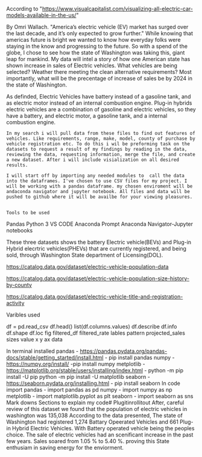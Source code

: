According to "https://www.visualcapitalist.com/visualizing-all-electric-car-models-available-in-the-us/"

By Omri Wallach. "America’s electric vehicle (EV) market has surged over the last decade, and it’s only expected to grow further." While knowing that americas future is bright we wanted to know how everyday folks were staying in the know and progressing to the future. So with a spend of the globe, I chose to see how the state of Washington was taking this, giant leap for mankind. My data will intel a story of how one American state has shown increase in sales of Electric vehicles. What vehicles are being selected? Weather there meeting the clean alternative requirements? Most importantly, what will be the precentage of increase of sales be by 2024 in the state of Washington.

 As definded, Electric Vehicles have battery instead of a gasoline tank, and as electric motor instead of an internal combustion engine.
Plug-in hybrids electric vehicles are a combination of gasoline and electric vehicles, so they have a battery, and electric motor, a  gasoline tank, and a internal combustion engine. 



    In my search i will pull data from these files to find out features of vehicles. Like requirements, range, make, model, county of purchase by vehicle registration etc. To do this i wil be preforming task on the datasets to request a result of my findings by reading in the data, reviewing the data, requesting information, merge the file, and create a new dataset. After i will include visialization on all desired results. 

    I will start off by importing any needed modules to  call the data into the dataframes. I've chosen to use CSV files for my project. I will be working with a pandas dataframe. my chosen enviroment will be andaconda navigator and jupyter notebook. All files and data will be pushed to github where it will be availbe for your viewing pleasures.


    Tools to be used
Pandas Python 3 VS CODE Anaconda Prompt Anaconda Navigator-Jupyter notebooks

These three datasets shows the battery Electric vehicle(BEVs) and Plug-in Hybrid elecrtric vehicles(PHEVs) that are currently registered, and being sold, through Washington State department of Licensing(DOL).

https://catalog.data.gov/dataset/electric-vehicle-population-data

https://catalog.data.gov/dataset/electric-vehicle-population-size-history-by-county

https://catalog.data.gov/dataset/electric-vehicle-title-and-registration-activity

Varibles used

df = pd.read_csv
df.head()
list(df.columns.values)
df.describe
df.info
df.shape
df.loc
fig
filtered_df
filtered_rate
lables
pattern
projected_sales
sizes
value
x
y
ax
data


In terminal installed pandas - https://pandas.pydata.org/pandas-docs/stable/getting_started/install.html - pip install pandas numpy - https://numpy.org/install/ -pip install numpy metplotlib - https://matplotlib.org/stable/users/installing/index.html - python -m pip install -U pip python -m pip install -U matplotlib seaborn - https://seaborn.pydata.org/installing.html - pip install seaborn In code import pandas - import pandas as pd numpy - import numpy as np metplotlib - import matplotlib.pyplot as plt seaborn - import seaborn as sns Mark downs Sections to explain my code# Plugitinrollitout
After, careful review of this dataset we found that the population of electric vehicles in washington was 135,038
According to the data presented, The state of Washington had registered 1,274 Battary Opeerated Vehicles and 661 Plug-in Hybrid Electric Vehicles. With Battery operated vehicle being the peoples choice.
The sale of electric vehicles had an scenificant increase in the past few years. Sales soared from 1.05 % to 5.40 %. proving this State enthusiam in saving energy for the enviorment.
